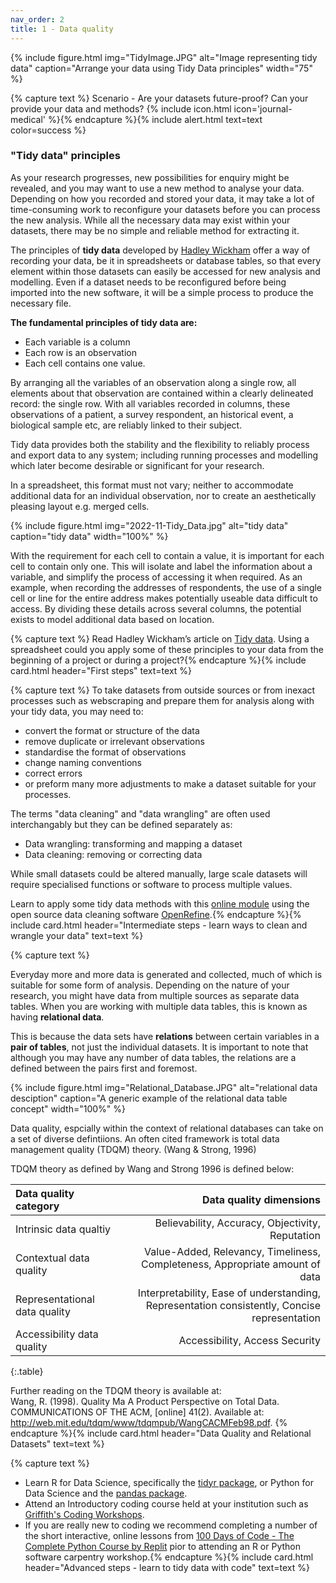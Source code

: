 ```yaml
---
nav_order: 2
title: 1 - Data quality
---
```


{% include figure.html img="TidyImage.JPG" alt="Image representing tidy data" caption="Arrange your data using Tidy Data principles" width="75" %}

{% capture text %}
Scenario - Are your datasets future-proof? Can your provide your data and methods? {% include icon.html icon='journal-medical' %}{% endcapture %}{% include alert.html text=text color=success %}

### "Tidy data" principles
As your research progresses, new possibilities for enquiry might be revealed, and you may want to use a new method to analyse your data. Depending on how you recorded and stored your data, it may take a lot of time-consuming work to reconfigure your datasets before you can process the new analysis. While all the necessary data may exist within your datasets, there may be no simple and reliable method for extracting it.

The principles of **tidy data** developed by [Hadley Wickham](https://hadley.nz/) offer a way of recording your data, be it in spreadsheets or database tables, so that every element within those datasets can easily be accessed for new analysis and modelling. Even if a dataset needs to be reconfigured before being imported into the new software, it will be a simple process to produce the necessary file.

**The fundamental principles of tidy data are:**
- Each variable is a column
- Each row is an observation
- Each cell contains one value.

By arranging all the variables of an observation along a single row, all elements about that observation are contained within a clearly delineated record: the single row. With all variables recorded in columns, these observations of a patient, a survey respondent, an historical event, a biological sample etc, are reliably linked to their subject.

Tidy data provides both the stability and the flexibility to reliably process and export data to any system; including running processes and modelling which later become desirable or significant for your research.  

In a spreadsheet, this format must not vary; neither to accommodate additional data for an individual observation, nor to create an aesthetically pleasing layout e.g. merged cells.

{% include figure.html img="2022-11-Tidy_Data.jpg" alt="tidy data" caption="tidy data" width="100%" %}

With the requirement for each cell to contain a value, it is important for each cell to contain only one. This will isolate and label the information about a variable, and simplify the process of accessing it when required. As an example, when recording the addresses of respondents, the use of a single cell or line for the entire address makes potentially useable data difficult to access. By dividing these details across several columns, the potential exists to model additional data based on location.

{% capture text %}
Read Hadley Wickham’s article on [Tidy data](https://vita.had.co.nz/papers/tidy-data.pdf). Using a spreadsheet could you apply some of these principles to your data from the beginning of a project or during a project?{% endcapture %}{% include card.html header="First steps" text=text %}

{% capture text %}
To take datasets from outside sources or from inexact processes such as webscraping and prepare them for analysis along with your tidy data, you may need to:
- convert the format or structure of the data
- remove duplicate or irrelevant observations
- standardise the format of observations
- change naming conventions
- correct errors
- or preform many more adjustments to make a dataset suitable for your processes.

The terms "data cleaning" and "data wrangling" are often used interchangably but they can be defined separately as:
- Data wrangling: transforming and mapping a dataset
- Data cleaning: removing or correcting data

While small datasets could be altered manually, large scale datasets will require specialised functions or software to process multiple values.

Learn to apply some tidy data methods with this [online module](https://griffithunilibrary.github.io/intro-data-wrangle/) using the open source data cleaning software [OpenRefine](https://openrefine.org/).{% endcapture %}{% include card.html header="Intermediate steps - learn ways to clean and wrangle your data" text=text %}

{% capture text %}

Everyday more and more data is generated and collected, much of which is suitable for some form of analysis. Depending on the nature of your research, you might have data from multiple sources as separate data tables. When you are working with multiple data tables, this is known as having **relational data**.

This is because the data sets have **relations** between certain variables in a **pair of tables**, not just the individual datasets. It is important to note that although you may have any number of data tables, the relations are a defined between the pairs first and foremost.

{% include figure.html img="Relational_Database.JPG" alt="relational data desciption" caption="A generic example of the relational data table concept" width="100%" %}

Data quality, espcially within the context of relational databases can take on a set of diverse defintiions. An often cited framework is total data management quality (TDQM) theory. (Wang & Strong, 1996)

TDQM theory as defined by Wang and Strong 1996 is defined below:

| **Data quality category**             | **Data quality dimensions**                                                                    |
| :-------------------------------------| ---------------------------------------------------------------------------------------------: |
| Intrinsic data qualtiy                | Believability, Accuracy, Objectivity, Reputation                                               |
| Contextual data quality               | Value-Added, Relevancy, Timeliness, Completeness, Appropriate amount of data                   |
| Representational data quality         | Interpretability, Ease of understanding, Representation consistently, Concise representation   |
| Accessibility data quality            | Accessibility, Access Security                                                                 |
{:.table}
<br>  

Further reading on the TDQM theory is available at: 
<br>
Wang, R. (1998). Quality Ma A Product Perspective on Total Data. COMMUNICATIONS OF THE ACM, [online] 41(2). Available at: http://web.mit.edu/tdqm/www/tdqmpub/WangCACMFeb98.pdf.
{% endcapture %}{% include card.html header="Data Quality and Relational Datasets" text=text %}

{% capture text %}
- Learn R for Data Science, specifically the [tidyr package](https://r4ds.had.co.nz/tidy-data.html), or Python for Data Science and the [pandas package](https://byuidatascience.github.io/python4ds/tidy-data.html).
- Attend an Introductory coding course held at your institution such as [Griffith's Coding Workshops](https://www.griffith.edu.au/eresearch-services/hacky-hour).
- If you are really new to coding we recommend completing a number of the short interactive, online lessons from [100 Days of Code - The Complete Python Course by Replit](https://replit.com) pior to attending an R or Python software carpentry workshop.{% endcapture %}{% include card.html header="Advanced steps - learn to tidy data with code" text=text %}

